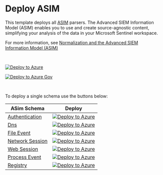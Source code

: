 # Deploy ASIM
 
This template deploys all [ASIM](https://aka.ms/AzSentinelNormalization) parsers. The Advanced SIEM Information Model (ASIM) enables you to use and create source-agnostic content, simplifying your analysis of the data in your Microsoft Sentinel workspace.

For more information, see [Normalization and the Advanced SIEM Information Model (ASIM)](https://aka.ms/AzSentinelNormalization)

<br>

[![Deploy to Azure](https://aka.ms/deploytoazurebutton)](https://portal.azure.com/#create/Microsoft.Template/uri/https%3A%2F%2Fraw.githubusercontent.com%2FAzure%2FAzure-Sentinel%2Fmaster%2FParsers%2FASim%2FASimFullDeployment.json)

[![Deploy to Azure Gov](https://aka.ms/deploytoazuregovbutton)](https://portal.azure.us/#create/Microsoft.Template/uri/https%3A%2F%2Fraw.githubusercontent.com%2FAzure%2FAzure-Sentinel%2Fmaster%2FParsers%2FASim%2FASimFullDeployment.json)

<br>

To deploy a single schema use the buttons below:

| ASim Schema | Deploy |
|-------------|--------|
| [Authentication](https://github.com/Azure/Azure-Sentinel/tree/master/Parsers/ASimAuthentication) | [![Deploy to Azure](https://aka.ms/deploytoazurebutton)](https://aka.ms/AzSentinelAuthenticationARM)|
| [Dns](https://github.com/Azure/Azure-Sentinel/tree/master/Parsers/ASimDns) | [![Deploy to Azure](https://aka.ms/deploytoazurebutton)](https://aka.ms/ASimDnsARM)|
| [File Event](https://github.com/Azure/Azure-Sentinel/tree/master/Parsers/ASimFileEvent) | [![Deploy to Azure](https://aka.ms/deploytoazurebutton)](https://aka.ms/AzSentinelFileEventARM)|
| [Network Session](https://github.com/Azure/Azure-Sentinel/tree/master/Parsers/ASimNetworkSession) | [![Deploy to Azure](https://aka.ms/deploytoazurebutton)](https://aka.ms/ASimNetworkSessionARM)|
| [Web Session](https://github.com/Azure/Azure-Sentinel/tree/master/Parsers/ASimWebSession) | [![Deploy to Azure](https://aka.ms/deploytoazurebutton)](https://aka.ms/ASimWebSessionARM)|
| [Process Event](https://github.com/Azure/Azure-Sentinel/tree/master/Parsers/ASimAuthentication) | [![Deploy to Azure](https://aka.ms/deploytoazurebutton)](https://aka.ms/AzSentinelProcessEventARM)|
| [Registry](https://github.com/Azure/Azure-Sentinel/tree/master/Parsers/ASimRegistry) | [![Deploy to Azure](https://aka.ms/deploytoazurebutton)](https://aka.ms/AzSentinelRegistryARM)|





